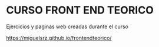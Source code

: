 # CURSO FRONT END TEORICO
Ejercicios y paginas web creadas durante el curso

https://miguelsrz.github.io/frontendteorico/
